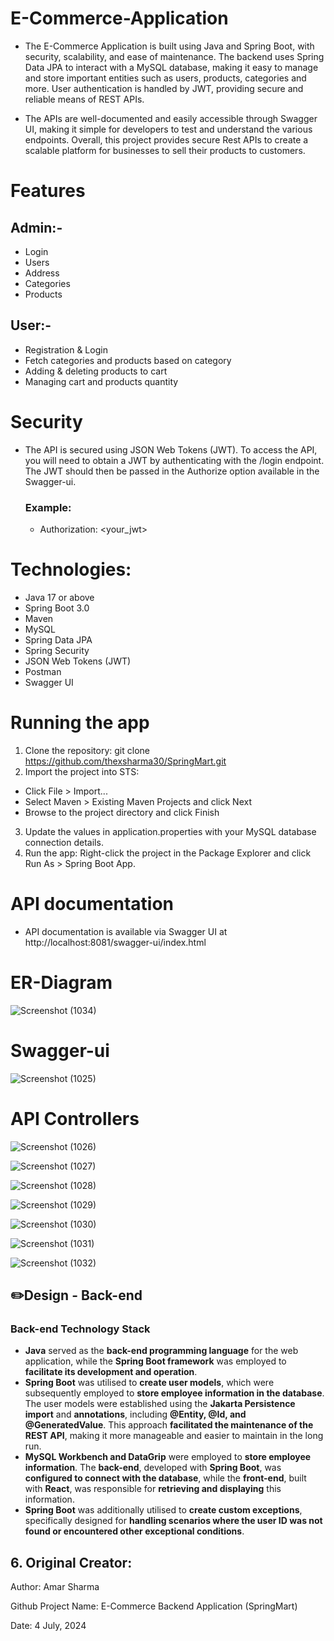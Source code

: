 # E-Commerce-Application

- The E-Commerce Application is built using Java and Spring Boot, with security, scalability, and ease of maintenance. The backend uses Spring Data JPA to interact with a MySQL database, making it easy to manage and store important entities such as users, products, categories and more. User authentication is handled by JWT, providing secure and reliable means of REST APIs.

- The APIs are well-documented and easily accessible through Swagger UI, making it simple for developers to test and understand the various endpoints. Overall, this project provides secure Rest APIs to create a scalable platform for businesses to sell their products to customers.

# Features
## Admin:-
- Login
- Users
- Address
- Categories
- Products

## User:-
- Registration & Login
- Fetch categories and products based on category
- Adding & deleting products to cart
- Managing cart and products quantity

# Security
- The API is secured using JSON Web Tokens (JWT). To access the API, you will need to obtain a JWT by authenticating with the /login endpoint. The JWT should then be passed in the Authorize option available in the Swagger-ui.

  ### Example:
  - Authorization: <your_jwt>

# Technologies:
- Java 17 or above
- Spring Boot 3.0
- Maven
- MySQL
- Spring Data JPA
- Spring Security
- JSON Web Tokens (JWT)
- Postman
- Swagger UI

# Running the app
1. Clone the repository: git clone https://github.com/thexsharma30/SpringMart.git
2. Import the project into STS:
  - Click File > Import...
  - Select Maven > Existing Maven Projects and click Next
  - Browse to the project directory and click Finish
3. Update the values in application.properties with your MySQL database connection details.
4. Run the app: Right-click the project in the Package Explorer and click Run As > Spring Boot App.

# API documentation
- API documentation is available via Swagger UI at http://localhost:8081/swagger-ui/index.html

# ER-Diagram

![Screenshot (1034)](https://github.com/ishrivasayush/E-Commerce-Application/assets/103355440/37feec02-9c87-4701-ab15-5915f43f496d)

# Swagger-ui
![Screenshot (1025)](https://github.com/ishrivasayush/E-Commerce-Application/assets/103355440/e055603e-4232-41d2-8efe-72bc186fae97)

# API Controllers
![Screenshot (1026)](https://github.com/ishrivasayush/E-Commerce-Application/assets/103355440/ad7ac662-2020-4f6c-8520-b6f160e1a445)

![Screenshot (1027)](https://github.com/ishrivasayush/E-Commerce-Application/assets/103355440/87bce782-e590-4512-94d1-dd51a824b1f4)

![Screenshot (1028)](https://github.com/ishrivasayush/E-Commerce-Application/assets/103355440/11f148a9-a342-44b5-827a-969a566cf81f)

![Screenshot (1029)](https://github.com/ishrivasayush/E-Commerce-Application/assets/103355440/4a55c099-9f6f-477a-afd4-f1340da9bf78)

![Screenshot (1030)](https://github.com/ishrivasayush/E-Commerce-Application/assets/103355440/6e9c1499-0a1e-4923-944f-974da1903243)

![Screenshot (1031)](https://github.com/ishrivasayush/E-Commerce-Application/assets/103355440/7e0a5ad8-6da6-4865-823a-6a69da453203)

![Screenshot (1032)](https://github.com/ishrivasayush/E-Commerce-Application/assets/103355440/99fd7760-e8d5-4bc4-84c5-7d71684a25ea)


## ✏️Design - Back-end
### Back-end Technology Stack
- **Java** served as the **back-end programming language** for the web application, while the **Spring Boot framework** was employed to **facilitate its development and operation**.
- **Spring Boot** was utilised to **create user models**, which were subsequently employed to **store employee information in the database**. The user models were established using the **Jakarta Persistence import** and **annotations**, including **@Entity, @Id, and @GeneratedValue**. This approach **facilitated the maintenance of the REST API**, making it more manageable and easier to maintain in the long run.
- **MySQL Workbench and DataGrip** were employed to **store employee information**. The **back-end**, developed with **Spring Boot**, was **configured to connect with the database**, while the **front-end**, built with **React**, was responsible for **retrieving and displaying** this information.
- **Spring Boot** was additionally utilised to **create custom exceptions**, specifically designed for **handling scenarios where the user ID was not found or encountered other exceptional conditions**.

## 6. Original Creator:

Author: Amar Sharma
 
Github Project Name: E-Commerce Backend Application (SpringMart)


Date: 4 July, 2024









